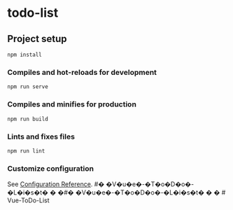 # todo-list


## Project setup
```
npm install
```

### Compiles and hot-reloads for development
```
npm run serve
```

### Compiles and minifies for production
```
npm run build
```

### Lints and fixes files
```
npm run lint
```

### Customize configuration
See [Configuration Reference](https://cli.vuejs.org/config/).
#� �V�u�e�-�T�o�D�o�-�L�i�s�t�
�
�#� �V�u�e�-�T�o�D�o�-�L�i�s�t�
�
�
#   V u e - T o D o - L i s t  
 